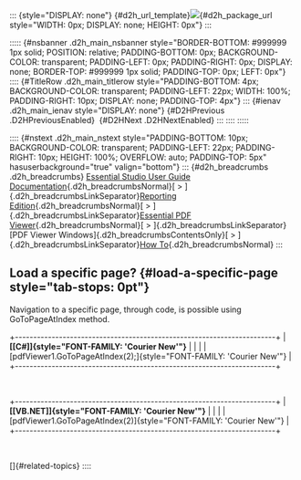 ::: {style="DISPLAY: none"}
[](ms-xhelp:///?Id=d2h_url_template){#d2h_url_template}![](!package_url!){#d2h_package_url style="WIDTH: 0px; DISPLAY: none; HEIGHT: 0px"}
:::

::::: {#nsbanner .d2h_main_nsbanner style="BORDER-BOTTOM: #999999 1px solid; POSITION: relative; PADDING-BOTTOM: 0px; BACKGROUND-COLOR: transparent; PADDING-LEFT: 0px; PADDING-RIGHT: 0px; DISPLAY: none; BORDER-TOP: #999999 1px solid; PADDING-TOP: 0px; LEFT: 0px"}
:::: {#TitleRow .d2h_main_titlerow style="PADDING-BOTTOM: 4px; BACKGROUND-COLOR: transparent; PADDING-LEFT: 22px; WIDTH: 100%; PADDING-RIGHT: 10px; DISPLAY: none; PADDING-TOP: 4px"}
::: {#ienav .d2h_main_ienav style="DISPLAY: none"}
[](ms-xhelp:///?Id=9652c85a-8602-4a14-b530-701395121169){#D2HPrevious .D2HPreviousEnabled}  [](ms-xhelp:///?Id=3d0f5a19-eb28-4782-9d4b-7b6b2b6884bb){#D2HNext .D2HNextEnabled}
:::
::::
:::::

:::: {#nstext .d2h_main_nstext style="PADDING-BOTTOM: 10px; BACKGROUND-COLOR: transparent; PADDING-LEFT: 22px; PADDING-RIGHT: 10px; HEIGHT: 100%; OVERFLOW: auto; PADDING-TOP: 5px" hasuserbackground="true" valign="bottom"}
::: {#d2h_breadcrumbs .d2h_breadcrumbs}
[Essential Studio User Guide Documentation](ms-xhelp:///?Id=12457748-09e3-4d74-a240-8e049cedf030){.d2h_breadcrumbsNormal}[ \> ]{.d2h_breadcrumbsLinkSeparator}[Reporting Edition](ms-xhelp:///?Id=027aa5b6-6676-4f93-ad23-c20e8c45792e){.d2h_breadcrumbsNormal}[ \> ]{.d2h_breadcrumbsLinkSeparator}[Essential PDF Viewer](ms-xhelp:///?Id=72561ebd-77ed-4f2a-94a7-2b4b635d1dd6){.d2h_breadcrumbsNormal}[ \> ]{.d2h_breadcrumbsLinkSeparator}[PDF Viewer Windows]{.d2h_breadcrumbsContentsOnly}[ \> ]{.d2h_breadcrumbsLinkSeparator}[How To](ms-xhelp:///?Id=4ea3acfc-69dc-426c-8b6a-d1346fe2bfa0){.d2h_breadcrumbsNormal}
:::

## Load a specific page? {#load-a-specific-page style="tab-stops: 0pt"}

Navigation to a specific page, through code, is possible using GoToPageAtIndex method.

+-----------------------------------------------------------------------+
| **[\[C#\]]{style="FONT-FAMILY: 'Courier New'"}**                      |
|                                                                       |
| [pdfViewer1.GoToPageAtIndex(2);]{style="FONT-FAMILY: 'Courier New'"}  |
+-----------------------------------------------------------------------+

 

+-----------------------------------------------------------------------+
| **[\[VB.NET\]]{style="FONT-FAMILY: 'Courier New'"}**                  |
|                                                                       |
| [pdfViewer1.GoToPageAtIndex(2)]{style="FONT-FAMILY: 'Courier New'"}   |
+-----------------------------------------------------------------------+

 

[]{#related-topics}
::::
